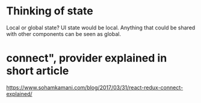 # Thinking of state
Local or global state? UI state would be local. Anything that could be shared with other components can be seen as global. 

# connect", provider explained in short article
https://www.sohamkamani.com/blog/2017/03/31/react-redux-connect-explained/
